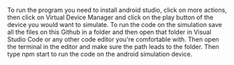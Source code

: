 To run the program you need to install android studio, click on more actions, then click on Virtual Device Manager and click on the play button of the device you would 
want to simulate. To run the code on the simulation save all the files on this Github in a folder and then open that folder in Visual Studio Code or any other code editor you're 
comfortable with. Then open the terminal in the editor and make sure the path leads to the folder. Then type npm start to run the code on the android simulation device.
